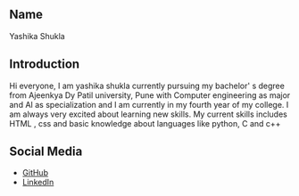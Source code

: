 ## Name
Yashika Shukla



## Introduction
Hi everyone, I am yashika shukla currently pursuing my bachelor' s degree from Ajeenkya Dy Patil university, Pune with Computer engineering as major and AI as specialization and I am currently in my  fourth year of my college.   I am always very excited about learning new skills. My current skills includes HTML , css and basic knowledge about languages like python, C and c++

## Social Media
- [GitHub]((https://github.com/Yashika2104))
- [LinkedIn](https://www.linkedin.com/in/yashika-shukla-8a5a01229?lipi=urn%3Ali%3Apage%3Ad_flagship3_profile_view_base_contact_details%3BBxrcoGtOSFK4vj9FiNunwg%3D%3Ds)
